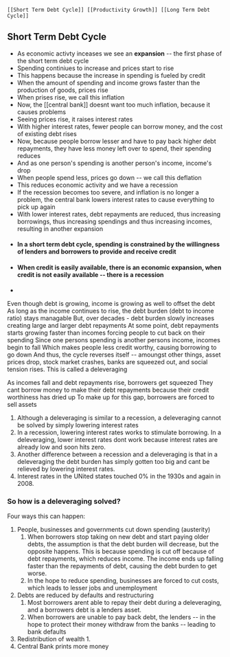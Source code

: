     [[Short Term Debt Cycle]] [[Productivity Growth]] [[Long Term Debt Cycle]]


## Short Term Debt Cycle
- As economic activty inceases we see an **expansion** -- the first phase of the short term debt cycle
- Spending continiues to increase and prices start to rise
- This happens because the increase in spending is fueled by credit
- When the amount of spending and income grows faster than the production of goods, prices rise
- When prises rise, we call this inflation
- Now, the [[central bank]] doesnt want too much inflation, because it causes problems
- Seeing prices rise, it raises interest rates
- With higher interest rates, fewer people can borrow money, and the cost of existing debt rises
- Now, because people borrow lesser and have to pay back higher debt repayments, they have less money left over to spend, their spending reduces
- And as one person's spending is another person's income, income's drop
 - When people spend less, prices go down --  we call this deflation
 - This reduces economic activity and we have a recession
 - If the recession becomes too severe, and inflation is no longer a problem, the central bank lowers interest rates to cause everything to pick up again
- With lower interest rates, debt repayments are reduced, thus increasing borrowings, thus increasing spendings and thus increasing incomes, resulting in another expansion
- #### In a short term debt cycle, spending is constrained by the willingness of lenders and borrowers to provide and receive credit 
- #### When credit is easily available, there is an economic expansion, when credit is not easily available -- there is a recession
- 


Even though debt is growing, income is growing as well to offset the debt
As long as the income continues to rise, the debt burden (debt to income ratio) stays managable
But, over decades - debt burden slowly increases creating large and larger debt repayments 
At some point, debt repayments starts growing faster than incomes forcing people to cut back on their spending
Since one persons spending is another persons income, incomes begin to fall 
Which makes people less credit worthy, causing borrowing to go down
And thus, the cycle reverses itself -- amoungst other things, asset prices drop, stock market crashes, banks are squeezed out, and social tension rises. This is called a deleveraging

As incomes fall and debt repayments rise, borrowers get squeezed
They cant borrow money to make their debt repayments because their credit worthiness has dried up
To make up for this gap, borrowers are forced to sell assets 

1. Although a deleveraging is similar to a recession, a deleveraging cannot be solved by simply lowering interest rates
2. In a recession, lowering interest rates works to stimulate borrowing. In a deleveraging, lower interest rates dont work because interest rates are already low and soon hits zero. 
3. Another difference between a recession and a deleveraging is that in a deleveraging the debt burden has simply gotten too big and cant be relieved by lowering interest rates.
4. Interest rates in the UNited states touched 0% in the 1930s and again in 2008. 
 
### So how is a deleveraging solved?
Four ways this can happen:
1. People, businesses and governments cut down spending (austerity)
	1. When borrowers stop taking on new debt and start paying older debts, the assumption is that the debt burden will decrease, but the opposite happens. This is because spending is cut off because of debt repayments, which reduces income. The income ends up falling faster than the repayments of debt, causing the debt burden to get worse.
	2. In the hope to reduce spending, businesses are forced to cut costs, which leads to lesser jobs and unemployment
2. Debts are reduced by defaults and restructuring 
	1. Most borrowers arent able to repay their debt during a deleveraging, and a borrowers debt is a lenders asset.
	2. When borrowers are unable to pay back debt, the lenders -- in the hope to protect their money withdraw from the banks -- leading to bank defaults
3. Redistribution of wealth
	1. 
4. Central Bank prints more money

